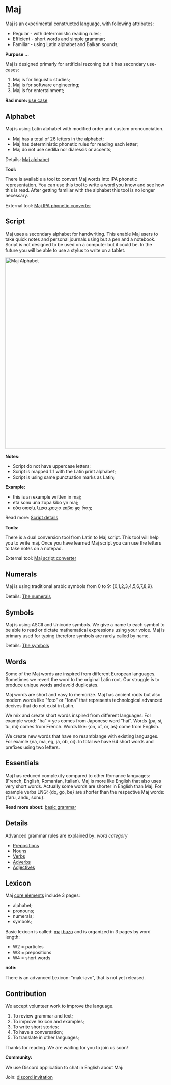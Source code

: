 # Maj

Maj is an experimental constructed language, with following attributes:

* Regular - with deterministic reading rules;
* Efficient - short words and simple grammar;
* Familiar - using Latin alphabet and Balkan sounds;

**Purpose ...**

Maj is designed primarly for artificial rezoning but it has secondary use-cases:

1. Maj is for linguistic studies;
2. Maj is for software engineering;
3. Maj is for entertainment;

**Rad more:** [use case](case.md)

## Alphabet

Maj is using Latin alphabet with modified order and custom pronounciation.

* Maj has a total of 26 letters in the alphabet;
* Maj has deterministic phonetic rules for reading each letter;
* Maj do not use cedilla nor diaressis or accents;

Details: [Maj alphabet](alphabet.md)

**Tool:** 

There is available a tool to convert Maj words into IPA phonetic representation. You can use this tool to write a word you know and see how this is read. After getting familiar with the alphabet this tool is no longer necessary.

External tool: [Maj IPA phonetic converter](https://lingojam.com/MajIPA)

## Script

Maj uses a secondary alphabet for handwriting. This enable Maj users to take quick notes and personal journals using but a pen and a notebook. Script is not designed to be used on a computer but it could be. In the future you will be able to use a stylus to write on a tablet.

<img src="demo/maj-script-yes.png" alt="Maj Alphabet" width="600"></img>

**Notes:**

* Script do not have uppercase letters;
* Script is mapped 1:1 with the Latin print alphabet;
* Script is using same punctuation marks as Latin;

**Example:**

* this is an example written in maj;
* eta sonu una zopa kibo yn maj;
* ɛծα σთღև ևღα ʓთდα ჺʚβთ ყღ რαუ;

Read more: [Script details](script.md)

**Tools:**

There is a dual conversion tool from Latin to Maj script. This tool will help you to write maj. Once you have learned Maj script you can use the letters to take notes on a notepad.

External tool: [Maj script converter](https://lingojam.com/MajScript)


## Numerals

Maj is using traditional arabic symbols from 0 to 9: {0,1,2,3,4,5,6,7,8,9}. 

Details: [The numerals](numerals.md)

## Symbols

Maj is using ASCII and Unicode symbols. We give a name to each symbol to be able to read or dictate mathematical expressions using your voice. Maj is primary used for typing therefore symbols are rarely called by name.

Details: [The symbols](symbols.md)

## Words

Some of the Maj words are inspired from different European languages. Sometimes we revert the word to the original Latin root. Our struggle is to produce unique words and avoid duplicates. 

Maj words are short and easy to memorize. Maj has ancient roots but also modern words like "foto" or "fona" that represents technological advanced decives that do not exist in Latin. 

We mix and create short words inspired from different languages: For example word: "ha" = yes comes from Japonese word "hai". Words {pa, si, tu, mi} comes from French. Words like: {on, of, or, as} come from English. 

We create new words that have no resamblange with existing languages. For examle {na, ma, eg, ja, ob, oi}. In total we have 64 short words and prefixes using two letters.  

## Essentials

Maj has reduced complexity compared to other Romance languages: (French, English, Romanian, Italian). Maj is more like English that also uses very short words. Actually some words are shorter in English than Maj. For example verbs ENG: {do, go, be} are shorter than the respective Maj words: {faru, andu, sonu}. 

**Read more about:** [basic grammar](basic.md)

## Details

Advanced grammar rules are explained by:  _word category_

* [Prepositions](preposition.md)
* [Nouns](nouns.md)
* [Verbs](verbs.md)
* [Adverbs](adverbs.md)
* [Adjectives](adjectives.md)

## Lexicon

Maj [core elements](https://www.google.com/url?q=https://docs.google.com/spreadsheets/d/e/2PACX-1vTs0cvSYlWttqu7zPxMbiYlWxhN9SosL130JiEn7jqeAyEOxGAr_H7wrRaXrs6oSo-SAFuS2dci1WK6/pubhtml?gid%3D1585147682%26single%3Dfalse&sa=D&ust=1587029543036000) include 3 pages: 

* alphabet;
* pronouns; 
* numerals;
* symbols;

Basic lexicon is called: [maj bazo](https://docs.google.com/spreadsheets/d/e/2PACX-1vS7pK9vB55081ycoOxikVwUvUuk43HFgAsm7vpmhfCBYQzyUAXASpxmCVtF6qAszPhE7b00IJxejo-R/pubhtml?gid=1162725407&single=false)
and is organized in 3 pages by word length:

* W2 = particles 
* W3 = prepositions 
* W4 = short words

**note:**

There is an advanced Lexicon: "mak-iavo", that is not yet released. 

## Contribution

We accept volunteer work to improve the language.

1. To review grammar and text;
2. To improve lexicon and examples;
3. To write short stories;
4. To have a conversation;
5. To translate in other languages;

Thanks for reading. We are waiting for you to join us soon!

**Community:**

We use Discord application to chat in English about Maj: 

Join: [discord invitation](https://discord.gg/ZtusYjf)

